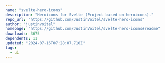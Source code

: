 ```yaml
---
name: "svelte-hero-icons"
description: "Heroicons for Svelte (Project based on heroicons)."
repo_url: "https://github.com/JustinVoitel/svelte-hero-icons"
author: "justinvoitel"
homepage: "https://github.com/JustinVoitel/svelte-hero-icons#readme"
downloads: 3675
dependents: 11
updated: "2024-07-16T07:28:07.710Z"
tags: 
  - ui
---
```

